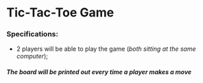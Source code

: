 # Tic-Tac-Toe Game

### Specifications: 
* 2 players will be able to play the game (*both sitting at the same computer*);

##### The board will be printed out every time a player makes a move
